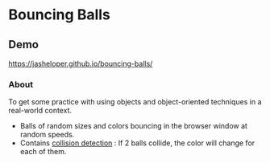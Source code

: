 # Bouncing Balls

## Demo
https://jasheloper.github.io/bouncing-balls/

### About
To get some practice with using objects and object-oriented techniques in a real-world context.

- Balls of random sizes and colors bouncing in the browser window at random speeds.
- Contains [collision detection](https://developer.mozilla.org/en-US/docs/Games/Techniques/2D_collision_detection) : If 2 balls collide, the color will change for each of them.
